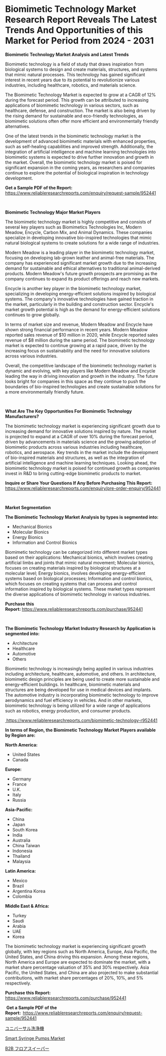 <p><h1>Biomimetic Technology Market Research Report Reveals The Latest Trends And Opportunities of this Market for Period from 2024 - 2031</h1></p><p><strong>Biomimetic Technology Market Analysis and Latest Trends</strong></p>
<p><p>Biomimetic technology is a field of study that draws inspiration from biological systems to design and create materials, structures, and systems that mimic natural processes. This technology has gained significant interest in recent years due to its potential to revolutionize various industries, including healthcare, robotics, and materials science.</p><p>The Biomimetic Technology Market is expected to grow at a CAGR of 12% during the forecast period. This growth can be attributed to increasing applications of biomimetic technology in various sectors, such as healthcare, defense, and construction. The market is also being driven by the rising demand for sustainable and eco-friendly technologies, as biomimetic solutions often offer more efficient and environmentally friendly alternatives.</p><p>One of the latest trends in the biomimetic technology market is the development of advanced biomimetic materials with enhanced properties, such as self-healing capabilities and improved strength. Additionally, the integration of artificial intelligence and machine learning technologies into biomimetic systems is expected to drive further innovation and growth in the market. Overall, the biomimetic technology market is poised for significant expansion in the coming years, as researchers and companies continue to explore the potential of biological inspiration in technology development.</p></p>
<p><strong>Get a Sample PDF of the Report:&nbsp;</strong> <a href="https://www.reliableresearchreports.com/enquiry/request-sample/952441">https://www.reliableresearchreports.com/enquiry/request-sample/952441</a></p>
<p>&nbsp;</p>
<p><strong>Biomimetic Technology Major Market Players</strong></p>
<p><p>The biomimetic technology market is highly competitive and consists of several key players such as Biomimetics Technologies Inc, Modern Meadow, Encycle, Carbon Mix, and Animal Dynamics. These companies specialize in developing innovative bio-inspired technologies that mimic natural biological systems to create solutions for a wide range of industries.</p><p>Modern Meadow is a leading player in the biomimetic technology market, focusing on developing lab-grown leather and animal-free materials. The company has experienced significant market growth due to the increasing demand for sustainable and ethical alternatives to traditional animal-derived products. Modern Meadow's future growth prospects are promising as the company continues to expand its product offerings and reach new markets.</p><p>Encycle is another key player in the biomimetic technology market, specializing in developing energy-efficient solutions inspired by biological systems. The company's innovative technologies have gained traction in the market, particularly in the building and construction sector. Encycle's market growth potential is high as the demand for energy-efficient solutions continues to grow globally.</p><p>In terms of market size and revenue, Modern Meadow and Encycle have shown strong financial performance in recent years. Modern Meadow reported sales revenue of $10 million in 2020, while Encycle reported sales revenue of $8 million during the same period. The biomimetic technology market is expected to continue growing at a rapid pace, driven by the increasing focus on sustainability and the need for innovative solutions across various industries.</p><p>Overall, the competitive landscape of the biomimetic technology market is dynamic and evolving, with key players like Modern Meadow and Encycle leading the way in driving innovation and growth in the industry. The future looks bright for companies in this space as they continue to push the boundaries of bio-inspired technologies and create sustainable solutions for a more environmentally friendly future.</p></p>
<p>&nbsp;</p>
<p><strong>What Are The Key Opportunities For Biomimetic Technology Manufacturers?</strong></p>
<p><p>The biomimetic technology market is experiencing significant growth due to increasing demand for innovative solutions inspired by nature. The market is projected to expand at a CAGR of over 10% during the forecast period, driven by advancements in materials science and the growing adoption of biomimetic products across various industries including healthcare, robotics, and aerospace. Key trends in the market include the development of bio-inspired materials and structures, as well as the integration of artificial intelligence and machine learning techniques. Looking ahead, the biomimetic technology market is poised for continued growth as companies invest in R&D to bring cutting-edge biomimetic products to market.</p></p>
<p><strong>Inquire or Share Your Questions If Any Before Purchasing This Report:</strong> <a href="https://www.reliableresearchreports.com/enquiry/pre-order-enquiry/952441">https://www.reliableresearchreports.com/enquiry/pre-order-enquiry/952441</a></p>
<p>&nbsp;</p>
<p><strong>Market Segmentation</strong></p>
<p><strong>The Biomimetic Technology Market Analysis by types is segmented into:</strong></p>
<p><ul><li>Mechanical Bionics</li><li>Molecular Bionics</li><li>Energy Bionics</li><li>Information and Control Bionics</li></ul></p>
<p><p>Biomimetic technology can be categorized into different market types based on their applications: Mechanical bionics, which involves creating artificial limbs and joints that mimic natural movement; Molecular bionics, focuses on creating materials inspired by biological structures at a molecular level; Energy bionics, involves developing energy-efficient systems based on biological processes; Information and control bionics, which focuses on creating systems that can process and control information inspired by biological systems. These market types represent the diverse applications of biomimetic technology in various industries.</p></p>
<p><strong>Purchase this Report:&nbsp;</strong><a href="https://www.reliableresearchreports.com/purchase/952441">https://www.reliableresearchreports.com/purchase/952441</a></p>
<p>&nbsp;</p>
<p><strong>The Biomimetic Technology Market Industry Research by Application is segmented into:</strong></p>
<p><ul><li>Architecture</li><li>Healthcare</li><li>Automotive</li><li>Others</li></ul></p>
<p><p>Biomimetic technology is increasingly being applied in various industries including architecture, healthcare, automotive, and others. In architecture, biomimetic design principles are being used to create more sustainable and energy-efficient buildings. In healthcare, biomimetic materials and structures are being developed for use in medical devices and implants. The automotive industry is incorporating biomimetic technology to improve aerodynamics and fuel efficiency in vehicles. And in other markets, biomimetic technology is being utilized for a wide range of applications such as robotics, energy production, and consumer products.</p></p>
<p><a href="https://www.reliableresearchreports.com/biomimetic-technology-r952441">&nbsp;https://www.reliableresearchreports.com/biomimetic-technology-r952441</a></p>
<p><strong>In terms of Region, the Biomimetic Technology Market Players available by Region are:</strong></p>
<p>
    <p> <strong> North America: </strong>
        <ul>
            <li>United States</li>
            <li>Canada</li>
        </ul>
        </p> 
    <p> <strong> Europe: </strong>
        <ul>
            <li>Germany</li>
            <li>France</li>
            <li>U.K.</li>
            <li>Italy</li>
            <li>Russia</li>
        </ul>
        </p> 
    <p> <strong> Asia-Pacific: </strong>
        <ul>
            <li>China</li>
            <li>Japan</li>
            <li>South Korea</li>
            <li>India</li>
            <li>Australia</li>
            <li>China Taiwan</li>
            <li>Indonesia</li>
            <li>Thailand</li>
            <li>Malaysia</li>
        </ul>
        </p> 
    <p> <strong> Latin America: </strong>
        <ul>
            <li>Mexico</li>
            <li>Brazil</li>
            <li>Argentina Korea</li>
            <li>Colombia</li>
        </ul>
        </p> 
    <p> <strong> Middle East & Africa: </strong>
        <ul>
            <li>Turkey</li>
            <li>Saudi</li>
            <li>Arabia</li>
            <li>UAE</li>
            <li>Korea</li>
        </ul>
    </p>
    </p>
<p><p>The biomimetic technology market is experiencing significant growth globally, with key regions such as North America, Europe, Asia Pacific, the United States, and China driving this expansion. Among these regions, North America and Europe are expected to dominate the market, with a market share percentage valuation of 35% and 30% respectively. Asia Pacific, the United States, and China are also projected to make substantial contributions, with market share percentages of 20%, 10%, and 5% respectively.</p></p>
<p><strong>Purchase this Report: </strong><a href="https://www.reliableresearchreports.com/purchase/952441">https://www.reliableresearchreports.com/purchase/952441</a></p>
<p>&nbsp;<strong>Get a Sample PDF of the Report:&nbsp;&nbsp;</strong><a href="https://www.reliableresearchreports.com/enquiry/request-sample/952441">https://www.reliableresearchreports.com/enquiry/request-sample/952441</a></p>
<p><strong></strong></p>
<p><p><a href="https://github.com/mm14022023/Market-Research-Report-List-2/blob/main/3788383173018.md">ユニバーサル洗浄機</a></p><p><a href="https://view.publitas.com/reportprime-1/smart-syringe-pumps-market-trends-focusing-on-smart-syringe-pumps-market-insight-and-forecast-analysis-2024-2031/">Smart Syringe Pumps Market</a></p><p><a href="https://github.com/NikitaBruen/Market-Research-Report-List-1/blob/main/4453243173019.md">B2B フロアスイーパー</a></p></p>